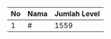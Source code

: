 | No | Nama            | Jumlah Level |
|----|-----------------|--------------|
| 1  | #    |    1559        |
